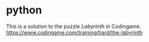 # python

This is a solution to the puzzle _Labyrinth_ in Codingame.
https://www.codingame.com/training/hard/the-labyrinth
